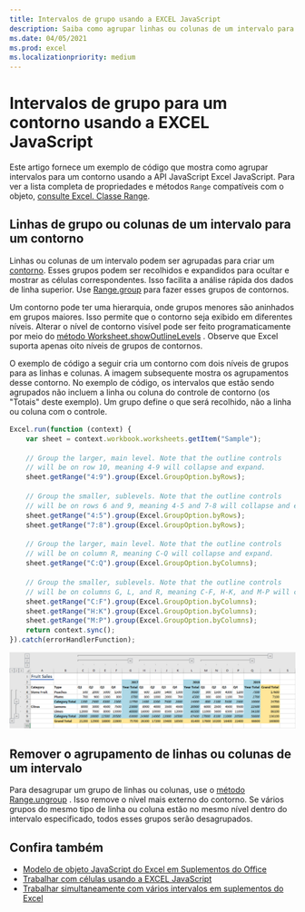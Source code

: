 ```yaml
---
title: Intervalos de grupo usando a EXCEL JavaScript
description: Saiba como agrupar linhas ou colunas de um intervalo para criar um contorno usando Excel API JavaScript.
ms.date: 04/05/2021
ms.prod: excel
ms.localizationpriority: medium
---
```


# <a name="group-ranges-for-an-outline-using-the-excel-javascript-api"></a>Intervalos de grupo para um contorno usando a EXCEL JavaScript

Este artigo fornece um exemplo de código que mostra como agrupar intervalos para um contorno usando a API JavaScript Excel JavaScript. Para ver a lista completa de propriedades e métodos `Range` compatíveis com o objeto, [consulte Excel. Classe Range](/javascript/api/excel/excel.range).

## <a name="group-rows-or-columns-of-a-range-for-an-outline"></a>Linhas de grupo ou colunas de um intervalo para um contorno

Linhas ou colunas de um intervalo podem ser agrupadas para criar um [contorno](https://support.microsoft.com/office/08ce98c4-0063-4d42-8ac7-8278c49e9aff). Esses grupos podem ser recolhidos e expandidos para ocultar e mostrar as células correspondentes. Isso facilita a análise rápida dos dados de linha superior. Use [Range.group](/javascript/api/excel/excel.range#excel-excel-range-group-member(1)) para fazer esses grupos de contornos.

Um contorno pode ter uma hierarquia, onde grupos menores são aninhados em grupos maiores. Isso permite que o contorno seja exibido em diferentes níveis. Alterar o nível de contorno visível pode ser feito programaticamente por meio do [método Worksheet.showOutlineLevels](/javascript/api/excel/excel.worksheet#excel-excel-worksheet-showoutlinelevels-member(1)) . Observe que Excel suporta apenas oito níveis de grupos de contornos.

O exemplo de código a seguir cria um contorno com dois níveis de grupos para as linhas e colunas. A imagem subsequente mostra os agrupamentos desse contorno. No exemplo de código, os intervalos que estão sendo agrupados não incluem a linha ou coluna do controle de contorno (os "Totais" deste exemplo). Um grupo define o que será recolhido, não a linha ou coluna com o controle.

```js
Excel.run(function (context) {
    var sheet = context.workbook.worksheets.getItem("Sample");

    // Group the larger, main level. Note that the outline controls
    // will be on row 10, meaning 4-9 will collapse and expand.
    sheet.getRange("4:9").group(Excel.GroupOption.byRows);

    // Group the smaller, sublevels. Note that the outline controls
    // will be on rows 6 and 9, meaning 4-5 and 7-8 will collapse and expand.
    sheet.getRange("4:5").group(Excel.GroupOption.byRows);
    sheet.getRange("7:8").group(Excel.GroupOption.byRows);

    // Group the larger, main level. Note that the outline controls
    // will be on column R, meaning C-Q will collapse and expand.
    sheet.getRange("C:Q").group(Excel.GroupOption.byColumns);

    // Group the smaller, sublevels. Note that the outline controls
    // will be on columns G, L, and R, meaning C-F, H-K, and M-P will collapse and expand.
    sheet.getRange("C:F").group(Excel.GroupOption.byColumns);
    sheet.getRange("H:K").group(Excel.GroupOption.byColumns);
    sheet.getRange("M:P").group(Excel.GroupOption.byColumns);
    return context.sync();
}).catch(errorHandlerFunction);
```

![Intervalo com um contorno de dois níveis e duas dimensões.](../images/excel-outline.png)

## <a name="remove-grouping-from-rows-or-columns-of-a-range"></a>Remover o agrupamento de linhas ou colunas de um intervalo

Para desagrupar um grupo de linhas ou colunas, use o [método Range.ungroup](/javascript/api/excel/excel.range#excel-excel-range-ungroup-member(1)) . Isso remove o nível mais externo do contorno. Se vários grupos do mesmo tipo de linha ou coluna estão no mesmo nível dentro do intervalo especificado, todos esses grupos serão desagrupados.

## <a name="see-also"></a>Confira também

- [Modelo de objeto JavaScript do Excel em Suplementos do Office](excel-add-ins-core-concepts.md)
- [Trabalhar com células usando a EXCEL JavaScript](excel-add-ins-cells.md)
- [Trabalhar simultaneamente com vários intervalos em suplementos do Excel](excel-add-ins-multiple-ranges.md)
